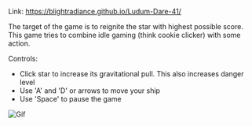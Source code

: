 Link: https://blightradiance.github.io/Ludum-Dare-41/

The target of the game is to reignite the star with highest possible score.
This game tries to combine idle gaming (think cookie clicker) with some action.

Controls:
- Click star to increase its gravitational pull. This also increases danger level
- Use 'A' and 'D' or arrows to move your ship
- Use 'Space' to pause the game

![Gif](https://media.giphy.com/media/PMzUdhJ54M3FOhX12R/giphy.gif)